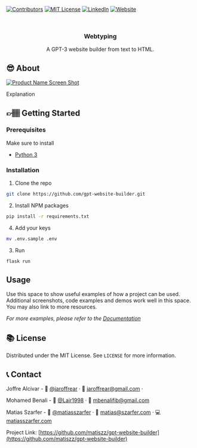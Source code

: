 [![Contributors][contributors-shield]][contributors-url]
[![MIT License][license-shield]][license-url]
[![LinkedIn][linkedin-shield]][linkedin-url]
[![Website][website-shield]][website-url]



<!-- PROJECT LOGO -->
<br />
<p align="center">
<!--  
 <a href="https://github.com/matiszz/gpt-website-builder">
    <img src="images/logo.png" alt="Logo" width="80" height="80">
  </a>
 -->
  <h3 align="center">Webtyping</h3>

  <p align="center">
    A GPT-3 website builder from text to HTML.
  </p>
</p>


<!-- About the project -->
## 😎 About

[![Product Name Screen Shot][product-screenshot]](https://example.com)

Explanation


<!-- GETTING STARTED -->
## 👉🏽 Getting Started

### Prerequisites
Make sure to install
- [Python 3](https://www.python.org/downloads/)

### Installation

1. Clone the repo
```sh
git clone https://github.com/gpt-website-builder.git
```
2. Install NPM packages
```sh
pip install -r requirements.txt
```
4. Add your keys
```sh
mv .env.sample .env 
```
3. Run
```sh
flask run
```


<!-- USAGE EXAMPLES -->
## Usage

Use this space to show useful examples of how a project can be used. Additional screenshots, code examples and demos work well in this space. You may also link to more resources.

_For more examples, please refer to the [Documentation](https://example.com)_



<!-- LICENSE -->
## 📚 License

Distributed under the MIT License. See `LICENSE` for more information.



<!-- CONTACT -->
## 📞 Contact

Joffre Alcivar - 🐤 [@jaroffrear](https://twitter.com/jaroffrear) · 📧 jaroffrear@gmail.com ·

Mohamed Benali - 🐤 [@Lair1998](https://twitter.com/Lair1998) · 📧 mbenalifib@gmail.com

Matias Szarfer - 🐤 [@matiasszarfer](https://twitter.com/matiasszarfer) · 📧 matias@szarfer.com · 💻 [matiasszarfer.com](https://matiasszarfer.com)

Project Link: [https://github.com/matiszz/gpt-website-builder](https://github.com/matiszz/gpt-website-builder)


<!-- MARKDOWN LINKS & IMAGES -->
<!-- https://www.markdownguide.org/basic-syntax/#reference-style-links -->
[contributors-shield]: https://img.shields.io/github/contributors/matiszz/gpt-website-builder.svg?style=flat-square
[contributors-url]: https://github.com/matiszz/gpt-website-builder/graphs/contributors

[license-shield]: https://img.shields.io/github/license/matiszz/gpt-website-builder.svg?style=flat-square
[license-url]: https://github.com/matiszz/gpt-website-builder/blob/master/LICENSE.txt

[linkedin-shield]: https://img.shields.io/badge/-LinkedIn-black.svg?style=flat-square&logo=linkedin&colorB=555
[linkedin-url]: https://linkedin.com/in/matias-szarfer

[website-shield]: https://img.shields.io/badge/-Website-black.svg?style=flat-square&colorB=555
[website-url]: https://matias.szarfer.com

[product-screenshot]: images/screenshot.png

